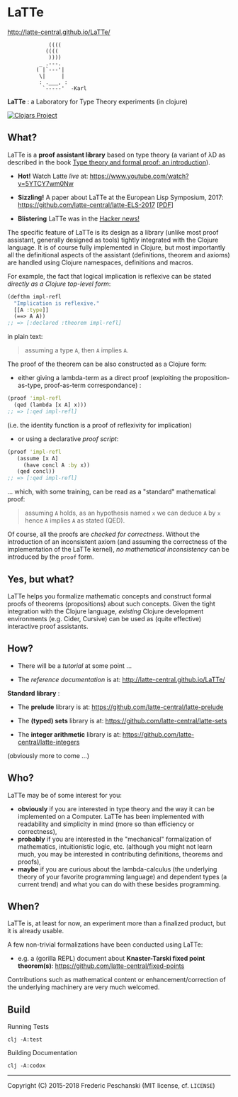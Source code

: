 # LaTTe

http://latte-central.github.io/LaTTe/

```text
             ((((
            ((((
             ))))
          _ .---.
         ( |`---'|
          \|     |
          : .___, :
           `-----'  -Karl
```

**LaTTe** : a Laboratory for Type Theory experiments (in clojure)

[![Clojars Project](https://img.shields.io/clojars/v/latte.svg)](https://clojars.org/latte)

## What?

LaTTe is a **proof assistant library** based on type theory (a variant of
λD as described in the book [Type theory and formal proof: an introduction](http://www.cambridge.org/fr/academic/subjects/computer-science/programming-languages-and-applied-logic/type-theory-and-formal-proof-introduction)).

 - **Hot!** Watch Latte *live* at: https://www.youtube.com/watch?v=5YTCY7wm0Nw

 - **Sizzling!** A paper about LaTTe at the European Lisp Symposium, 2017:
   https://github.com/latte-central/latte-ELS-2017
   [[PDF]](https://github.com/latte-central/latte-ELS-2017/blob/master/paper/latte-els-2017.pdf)

 - **Blistering** LaTTe was in the [Hacker news!](https://news.ycombinator.com/item?id=18383654)

The specific feature of LaTTe is its design as a library (unlike most proof assistant, generally designed as tools) tightly integrated with the Clojure language. It is of course fully implemented in Clojure, but most importantly all the definitional aspects of the assistant (definitions, theorem and axioms) are handled using Clojure namespaces, definitions and macros.

For example, the fact that logical implication is reflexive can be stated *directly as a Clojure top-level form*:

```clojure
(defthm impl-refl
  "Implication is reflexive."
  [[A :type]]
  (==> A A))
;; => [:declared :theorem impl-refl]
```
in plain text:
> assuming a type `A`, then `A` implies `A`.

The proof of the theorem can be also constructed as a Clojure form:

  - either giving a lambda-term as a direct proof (exploiting the proposition-as-type, proof-as-term correspondance) :

```clojure
(proof 'impl-refl
  (qed (lambda [x A] x)))
;; => [:qed impl-refl]
```
(i.e. the identity function is a proof of reflexivity for implication)

  - or using a declarative *proof script*:

```clojure
(proof 'impl-refl
   (assume [x A]
     (have concl A :by x))
   (qed concl))
;; => [:qed impl-refl]
```

... which, with some training, can be read as a "standard" mathematical proof:

> assuming `A` holds, as an hypothesis named `x`
> we can deduce `A` by `x`
> hence `A` implies `A` as stated (QED).

Of course, all the proofs are *checked for correctness*. Without the introduction
 of an inconsistent axiom (and assuming the correctness of the implementation of the LaTTe kernel),
 *no mathematical inconsistency* can be introduced by the `proof` form.

## Yes, but what?

LaTTe helps you formalize mathematic concepts and construct formal proofs of theorems (propositions) about such concepts.
Given the tight integration with the Clojure language, *existing* Clojure development environments (e.g. Cider, Cursive) can be used as (quite effective) interactive proof assistants.

## How?

 - There will be a *tutorial* at some point ...

 - The *reference documentation* is at: http://latte-central.github.io/LaTTe/

**Standard library** :

 - The **prelude** library is at: https://github.com/latte-central/latte-prelude

 - The **(typed) sets** library is at: https://github.com/latte-central/latte-sets

 - The **integer arithmetic** library is at: https://github.com/latte-central/latte-integers

(obviously more to come ...)

## Who?

LaTTe may be of some interest for you:

  - **obviously** if you are interested in type theory and the way it can be implemented on a Computer. LaTTe has been implemented with readability and simplicity in mind (more so than efficiency or correctness),
  - **probably** if you are interested in the "mechanical" formalization of mathematics, intuitionistic logic, etc. (although you might not learn much, you may be interested in contributing definitions, theorems and proofs),
  - **maybe** if you are curious about the lambda-calculus (the underlying theory of your favorite programming language) and dependent types (a current trend) and what you can do with these besides programming.

## When?

LaTTe is, at least for now, an experiment more than a finalized product, but it is already usable.

A few non-trivial formalizations have been conducted using LaTTe:

 - e.g. a (gorilla REPL) document about **Knaster-Tarski fixed point theorem(s)**: https://github.com/latte-central/fixed-points

Contributions such as mathematical content or enhancement/correction of the underlying machinery are very much welcomed.

## Build

Running Tests

```
clj -A:test
```

Building Documentation

```
clj -A:codox
```
----
Copyright (C) 2015-2018 Frederic Peschanski (MIT license, cf. `LICENSE`)

